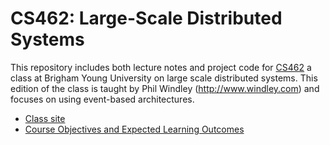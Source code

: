 
# CS462: Large-Scale Distributed Systems

This repository includes both lecture notes and project code for [CS462](http://classes.windley.com/462/) a class at Brigham Young University on large scale distributed systems. This edition of the class is taught by Phil Windley (http://www.windley.com) and focuses on using event-based architectures.

- [Class site](http://classes.windley.com/462/)
- [Course Objectives and Expected Learning Outcomes](https://github.com/windley/CS462-Event-Edition/blob/master/learningoutcomes.md)


